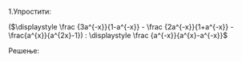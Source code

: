 1.Упростити:

($\displaystyle \frac {3a^{-x}}{1-a^{-x}} - \frac {2a^{-x}}{1+a^{-x}} - \frac{a^{x}}{a^{2x}-1})    : \displaystyle \frac {a^{-x}}{a^{x}-a^{-x}}$

Решење: